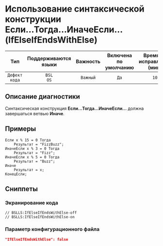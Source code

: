 # Использование синтаксической конструкции Если...Тогда...ИначеЕсли... (IfElseIfEndsWithElse)

|      Тип      |    Поддерживаются<br>языки    | Важность |    Включена<br>по умолчанию    |    Время на<br>исправление (мин)    |     Теги      |
|:-------------:|:-----------------------------:|:--------:|:------------------------------:|:-----------------------------------:|:-------------:|
| `Дефект кода` |         `BSL`<br>`OS`         | `Важный` |              `Да`              |                `10`                 | `badpractice` |

<!-- Блоки выше заполняются автоматически, не трогать -->
## Описание диагностики

Синтаксическая конструкция **Если...Тогда...ИначеЕсли...** должна завершаться ветвью **Иначе**.

## Примеры

```bsl
Если x % 15 = 0 Тогда
	Результат = "FizzBuzz";
ИначеЕсли x % 3 = 0 Тогда
	Результат = "Fizz";
ИначеЕсли x % 5 = 0 Тогда
	Результат = "Buzz";
Иначе
	Результат = x;
КонецЕсли;
```

## Сниппеты

<!-- Блоки ниже заполняются автоматически, не трогать -->
### Экранирование кода

```bsl
// BSLLS:IfElseIfEndsWithElse-off
// BSLLS:IfElseIfEndsWithElse-on
```

### Параметр конфигурационного файла

```json
"IfElseIfEndsWithElse": false
```
